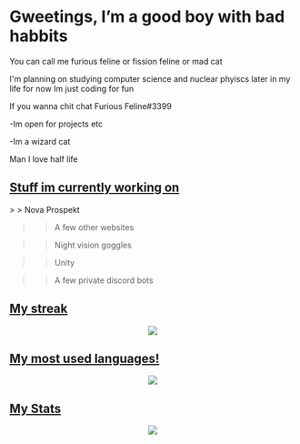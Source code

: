 # Gweetings, I’m a good boy with bad habbits

You can call me furious feline or fission feline or mad cat 

I'm planning on studying computer science and nuclear phyiscs later in my life for now Im just coding for fun

If you wanna chit chat Furious Feline#3399
 
-Im open for projects etc 
 
-Im a wizard cat</h2> <br>

Man I love half life

<h2><u>Stuff im currently working on</u></h2>
> > Nova Prospekt 

> > A few other websites
 
> > Night vision goggles

> > Unity 

> > A few private discord bots



<u><h2>My streak</h2></u>
<p align="center">
    <a href="https://fissionfeline.github.io/FissionFeline/"><img src="https://github-readme-streak-stats.herokuapp.com?user=FissionFeline&theme=tokyonight"/></a>
</p>

<u><h2>My most used languages!</h2></u>
<p align="center">
    <a href="https://fissionfeline.github.io/FissionFeline/"><img src="https://github-readme-stats.vercel.app/api/top-langs/?username=FissionFeline&langs_count=5&theme=tokyonight"/></a>
</p>

 <u><h2>My Stats</h2></u>
<p align="center">
    <a href="https://fissionfeline.github.io/FissionFeline/"><img src="https://github-readme-stats.vercel.app/api/?username=FissionFeline&count_private=true&theme=tokyonight&showicons=true"/></a>
</p>




<!---
meow
--->
